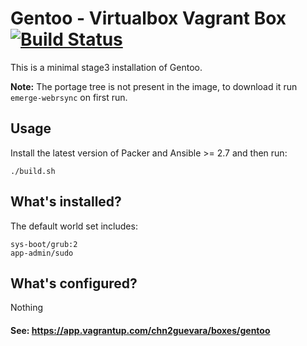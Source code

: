 # Gentoo - Virtualbox Vagrant Box [![Build Status](https://cd.christiansegundo.com/api/badges/someone-stole-my-name/gentoo-packer/status.svg)](https://cd.christiansegundo.com/someone-stole-my-name/gentoo-packer)

This is a minimal stage3 installation of Gentoo.

**Note:** The portage tree is not present in the image, to download it run `emerge-webrsync` on first run.

## Usage

Install the latest version of Packer and Ansible >= 2.7 and then run:

    ./build.sh

## What's installed?

The default world set includes:
 
    sys-boot/grub:2
    app-admin/sudo

## What's configured?

Nothing

#### See: https://app.vagrantup.com/chn2guevara/boxes/gentoo
